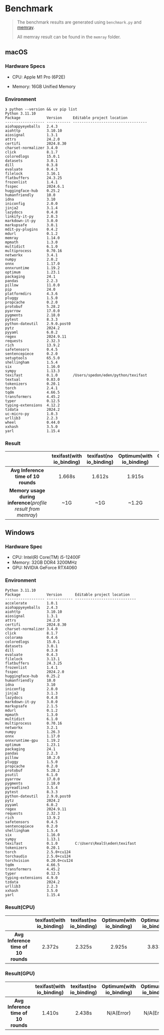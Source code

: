 # Benchmark

> The benchmark results are generated using `benchmark.py` and [memray](https://github.com/bloomberg/memray).
>
> All memray result can be found in the `memray` folder.

## macOS

### Hardware Specs

- CPU: Apple M1 Pro (6P2E)

- Memory: 16GB Unified Memory

### Environment

```
❯ python --version && uv pip list
Python 3.11.10
Package            Version     Editable project location
------------------ ----------- ----------------------------------
aiohappyeyeballs   2.4.3
aiohttp            3.10.10
aiosignal          1.3.1
attrs              24.2.0
certifi            2024.8.30
charset-normalizer 3.4.0
click              8.1.7
coloredlogs        15.0.1
datasets           3.0.1
dill               0.3.8
evaluate           0.4.3
filelock           3.16.1
flatbuffers        24.3.25
frozenlist         1.4.1
fsspec             2024.6.1
huggingface-hub    0.25.2
humanfriendly      10.0
idna               3.10
iniconfig          2.0.0
jinja2             3.1.4
lazydocs           0.4.8
linkify-it-py      2.0.3
markdown-it-py     3.0.0
markupsafe         3.0.1
mdit-py-plugins    0.4.2
mdurl              0.1.2
memray             1.14.0
mpmath             1.3.0
multidict          6.1.0
multiprocess       0.70.16
networkx           3.4.1
numpy              2.0.2
onnx               1.17.0
onnxruntime        1.19.2
optimum            1.23.1
packaging          24.1
pandas             2.2.3
pillow             11.0.0
pip                24.0
platformdirs       4.3.6
pluggy             1.5.0
propcache          0.2.0
protobuf           5.28.2
pyarrow            17.0.0
pygments           2.18.0
pytest             8.3.3
python-dateutil    2.9.0.post0
pytz               2024.2
pyyaml             6.0.2
regex              2024.9.11
requests           2.32.3
rich               13.9.2
safetensors        0.4.5
sentencepiece      0.2.0
setuptools         65.5.0
shellingham        1.5.4
six                1.16.0
sympy              1.13.3
texifast           0.1.0       /Users/spedon/eden/python/texifast
textual            0.83.0
tokenizers         0.20.1
torch              2.4.1
tqdm               4.66.5
transformers       4.45.2
typer              0.12.5
typing-extensions  4.12.2
tzdata             2024.2
uc-micro-py        1.0.3
urllib3            2.2.3
wheel              0.44.0
xxhash             3.5.0
yarl               1.15.4
```

### Result

|                                                                 | texifast(with io_binding) | texifast(no io_binding) | Optimum(with io_binding) | Optimum(no io_binding) |
| :-------------------------------------------------------------: | :-----------------------: | :---------------------: | :----------------------: | :--------------------: |
|               **Avg Inference time of 10 rounds**               |          1.668s           |         1.612s          |          1.915s          |         2.447s         |
| **Memory usage during inference**(_profile result from memray_) |            ~1G            |           ~1G           |          ~1.2G           |         ~1.2G          |

## Windows

### Hardware Spec

*   CPU: Intel(R) Core(TM) i5-12400F
*   Memory: 32GB DDR4 3200MHz
*   GPU: NVIDIA GeForce RTX4060

### Environment

```
Python 3.11.10
Package            Version      Editable project location
------------------ ------------ ----------------------------
accelerate         1.0.1
aiohappyeyeballs   2.4.3
aiohttp            3.10.10
aiosignal          1.3.1
attrs              24.2.0
certifi            2024.8.30
charset-normalizer 3.4.0
click              8.1.7
colorama           0.4.6
coloredlogs        15.0.1
datasets           3.0.1
dill               0.3.8
evaluate           0.4.3
filelock           3.13.1
flatbuffers        24.3.25
frozenlist         1.4.1
fsspec             2024.2.0
huggingface-hub    0.25.2
humanfriendly      10.0
idna               3.10
iniconfig          2.0.0
jinja2             3.1.3
lazydocs           0.4.8
markdown-it-py     3.0.0
markupsafe         2.1.5
mdurl              0.1.2
mpmath             1.3.0
multidict          6.1.0
multiprocess       0.70.16
networkx           3.2.1
numpy              1.26.3
onnx               1.17.0
onnxruntime-gpu    1.19.2
optimum            1.23.1
packaging          24.1
pandas             2.2.3
pillow             10.2.0
pluggy             1.5.0
propcache          0.2.0
protobuf           5.28.2
psutil             6.1.0
pyarrow            17.0.0
pygments           2.18.0
pyreadline3        3.5.4
pytest             8.3.3
python-dateutil    2.9.0.post0
pytz               2024.2
pyyaml             6.0.2
regex              2024.9.11
requests           2.32.3
rich               13.9.2
safetensors        0.4.5
sentencepiece      0.2.0
shellingham        1.5.4
six                1.16.0
sympy              1.13.1
texifast           0.1.0        C:\Users\RealS\eden\texifast
tokenizers         0.20.1
torch              2.5.0+cu124
torchaudio         2.5.0+cu124
torchvision        0.20.0+cu124
tqdm               4.66.5
transformers       4.45.2
typer              0.12.5
typing-extensions  4.9.0
tzdata             2024.2
urllib3            2.2.3
xxhash             3.5.0
yarl               1.15.4
```

### Result(CPU)

|                                     | texifast(with io_binding) | texifast(no io_binding) | Optimum(with io_binding) | Optimum(no io_binding) |
| :---------------------------------: | :-----------------------: | :---------------------: | :----------------------: | :--------------------: |
| **Avg Inference time of 10 rounds** |          2.372s           |         2.325s          |          2.925s          |         3.833s         |

### Result(GPU)

|                                     | texifast(with io_binding) | texifast(no io_binding) | Optimum(with io_binding) | Optimum(no io_binding) |
| :---------------------------------: | :-----------------------: | :---------------------: | :----------------------: | :--------------------: |
| **Avg Inference time of 10 rounds** |          1.410s           |         2.438s          |        N/A(Error)        |       N/A(Error)       |
